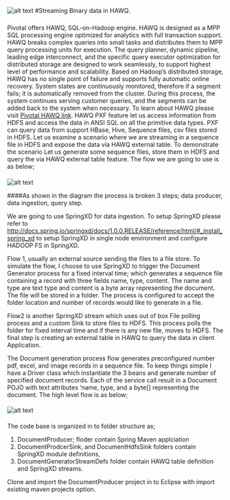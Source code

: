 ![alt text](https://github.com/sridharpaladugu/SpringXD_Pivotal_hadoop/blob/master/SpringXD_HAWQ_SEQFILE_DEMO/StreamingBinaryDataToHawq_files/image001.png "Logo")
#Streaming Binary data in HAWQ.
###
Pivotal offers HAWQ, SQL-on-Hadoop engine. HAWQ is designed as a MPP SQL processing engine optimized for analytics with full transaction support. HAWQ breaks complex queries into small tasks and distributes them to MPP query processing units for execution. The query planner, dynamic pipeline, leading edge interconnect, and the specific query executor optimization for distributed storage are designed to work seamlessly, to support highest level of performance and scalability. Based on Hadoop’s distributed storage, HAWQ has no single point of failure and supports fully automatic online recovery. System states are continuously monitored, therefore if a segment fails; it is automatically removed from the cluster. During this process, the system continues serving customer queries, and the segments can be added back to the system when necessary. To learn about HAWQ please visit [Pivotal HAWQ link](http://www.pivotal.io/big-data/pivotal-hd).
HAWQ PXF feature let us access information from HDFS and access the data in ANSI SQL on all the primitive data types. PXF can query data from support HBase, Hive, Sequence files, csv files stored in HDFS. Let us examine a scenario where we are streaming in a sequence file in HDFS and expose the data via HAWQ external table. 
To demonstrate the scenario Let us generate some sequence files, store them in HDFS and query the via HAWQ external table feature. The flow we are going to use is as below;

####
![alt text](https://github.com/sridharpaladugu/SpringXD_Pivotal_hadoop/blob/master/SpringXD_HAWQ_SEQFILE_DEMO/StreamingBinaryDataToHawq_files/image004.png "Logo")

####As shown in the diagram the process is broken 3 steps; data producer, data ingestion, query step. 

We are going to use SpringXD for data ingestion. To setup SpringXD please refer to http://docs.spring.io/springxd/docs/1.0.0.RELEASE/reference/html/#_install_spring_xd to setup SpringXD in single node environment and configure HADOOP FS in SpringXD.

Flow 1, usually an external source sending the files to a file store. To simulate the flow, I choose to use SpringXD to trigger the Document Generator process for a fixed interval time; which generates a sequence file containing a record with three fields name, type, content.  The name and type are text type and content is a byte array representing the document. The file will be stored in a folder. The process is configured to accept the folder location and number of records would like to generate in a file.

Flow2 is another SpringXD stream which uses out of box File polling process and a custom Sink to store files to HDFS. This process polls the folder for fixed interval time and if there is any new file, moves to HDFS.
The final step is creating an external table in HAWQ to query the data in client Application.

The Document generation process flow generates preconfigured number pdf, excel, and image records in a sequence file. To keep things simple I have a Driver class which instantiate the 3 beans and generate number of specified document records.  Each of the service call result in a Document POJO with text attributes  ‘name, type, and a byte[] representing the document. The high level flow is as below;

####
![alt text](https://github.com/sridharpaladugu/SpringXD_Pivotal_hadoop/blob/master/SpringXD_HAWQ_SEQFILE_DEMO/StreamingBinaryDataToHawq_files/image007.png "Logo")

####
The code base is organized in to folder structure as;
  1. DocumentProducer; floder contain Spring Maven applciation
  2. DocumentProdcerSink, and DocumentHdfsSink folders contain SpringXD module definitions, 
  3. DocumentGeneratorStreamDefs folder contain HAWQ table definition and SpringXD streams.

Clone and import the DocumentProducer project in to Eclipse with import existing maven projects option. 

